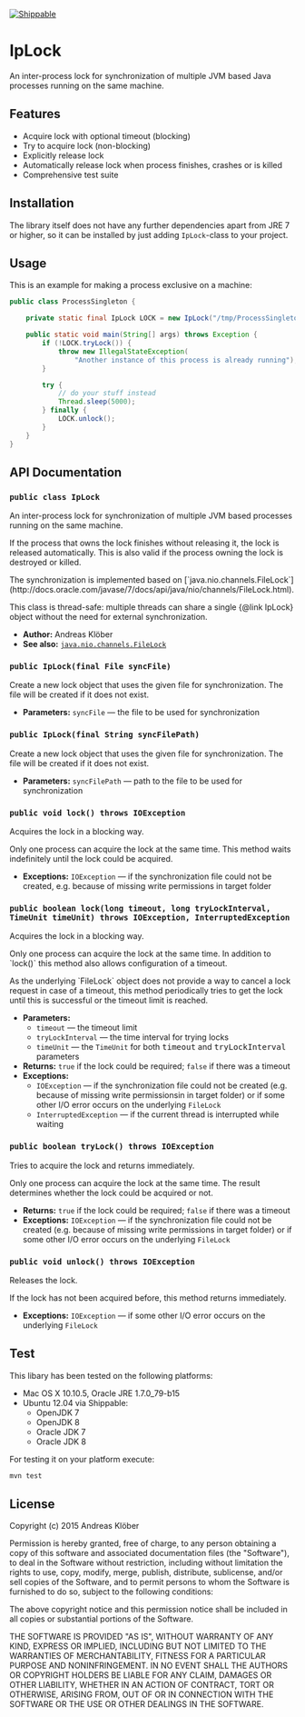 [![Shippable](https://img.shields.io/shippable/54d119db5ab6cc13528ab183.svg)](https://app.shippable.com/projects/55d775b21895ca44740ee432)

# IpLock

An inter-process lock for synchronization of multiple JVM based Java processes running on the same machine.


## Features

*   Acquire lock with optional timeout (blocking)
*   Try to acquire lock (non-blocking)
*   Explicitly release lock
*   Automatically release lock when process finishes, crashes or is killed
*   Comprehensive test suite


## Installation

The library itself does not have any further dependencies apart from JRE 7 or higher, so it can be installed by just
adding `IpLock`-class to your project.


## Usage

This is an example for making a process exclusive on a machine:

```java
public class ProcessSingleton {

    private static final IpLock LOCK = new IpLock("/tmp/ProcessSingleton.lock");

    public static void main(String[] args) throws Exception {
        if (!LOCK.tryLock()) {
            throw new IllegalStateException(
                "Another instance of this process is already running");
        }

        try {
            // do your stuff instead
            Thread.sleep(5000);
        } finally {
            LOCK.unlock();
        }
    }
}
```

## API Documentation

### `public class IpLock`

An inter-process lock for synchronization of multiple JVM based processes running on the same machine.
<p/>
If the process that owns the lock finishes without releasing it, the lock is released automatically. This is also valid if the process owning the lock is destroyed or killed. <p/> The synchronization is implemented based on [`java.nio.channels.FileLock`](http://docs.oracle.com/javase/7/docs/api/java/nio/channels/FileLock.html).
<p/>
This class is thread-safe: multiple threads can share a single {@link IpLock} object without the need for external synchronization.

 * **Author:** Andreas Klöber
 * **See also:** [`java.nio.channels.FileLock`](http://docs.oracle.com/javase/7/docs/api/java/nio/channels/FileLock.html)

### `public IpLock(final File syncFile)`

Create a new lock object that uses the given file for synchronization. The file will be created if it does not exist.

 * **Parameters:** `syncFile` — the file to be used for synchronization

### `public IpLock(final String syncFilePath)`

Create a new lock object that uses the given file for synchronization. The file will be created if it does not exist.

 * **Parameters:** `syncFilePath` — path to the file to be used for synchronization

### `public void lock() throws IOException`

Acquires the lock in a blocking way.
<p/>
Only one process can acquire the lock at the same time. This method waits indefinitely until the lock could be acquired.

 * **Exceptions:** `IOException` — if the synchronization file could not be created, e.g. because of missing write permissions in target folder

### `public boolean lock(long timeout, long tryLockInterval, TimeUnit timeUnit) throws IOException, InterruptedException`

Acquires the lock in a blocking way.
<p/>
Only one process can acquire the lock at the same time. In addition to `lock()` this method also allows configuration of a timeout.
<p/>
As the underlying `FileLock` object does not provide a way to cancel a lock request in case of a timeout, this method periodically tries to get the lock until this is successful or the timeout limit is reached. 

 * **Parameters:**
   * `timeout` — the timeout limit
   * `tryLockInterval` — the time interval for trying locks
   * `timeUnit` — the `TimeUnit` for both <tt>timeout</tt> and <tt>tryLockInterval</tt> parameters
 * **Returns:** <code>true</code> if the lock could be required; <code>false</code> if there was a timeout
 * **Exceptions:**
   * `IOException` — if the synchronization file could not be created (e.g. because of missing write permissionsin in target folder) or if some other I/O error occurs on the underlying `FileLock`
   * `InterruptedException` — if the current thread is interrupted while waiting

### `public boolean tryLock() throws IOException`

Tries to acquire the lock and returns immediately.
<p/>
Only one process can acquire the lock at the same time. The result determines whether the lock could be acquired or not. 

 * **Returns:** <code>true</code> if the lock could be required; <code>false</code> if there was a timeout
 * **Exceptions:** `IOException` — if the synchronization file could not be created (e.g. because of missing write permissions in target folder) or if some other I/O error occurs on the underlying `FileLock`

### `public void unlock() throws IOException`

Releases the lock.
<p/>
If the lock has not been acquired before, this method returns immediately.

 * **Exceptions:** `IOException` — if some other I/O error occurs on the underlying `FileLock`

## Test

This libary has been tested on the following platforms:

*   Mac OS X 10.10.5, Oracle JRE 1.7.0_79-b15
*   Ubuntu 12.04 via Shippable:
    * OpenJDK 7
    * OpenJDK 8
    * Oracle JDK 7
    * Oracle JDK 8

For testing it on your platform execute:

```bash
mvn test
```


## License

Copyright (c) 2015 Andreas Klöber

Permission is hereby granted, free of charge, to any person obtaining a copy
of this software and associated documentation files (the "Software"), to deal
in the Software without restriction, including without limitation the rights
to use, copy, modify, merge, publish, distribute, sublicense, and/or sell
copies of the Software, and to permit persons to whom the Software is
furnished to do so, subject to the following conditions:

The above copyright notice and this permission notice shall be included in
all copies or substantial portions of the Software.

THE SOFTWARE IS PROVIDED "AS IS", WITHOUT WARRANTY OF ANY KIND, EXPRESS OR
IMPLIED, INCLUDING BUT NOT LIMITED TO THE WARRANTIES OF MERCHANTABILITY,
FITNESS FOR A PARTICULAR PURPOSE AND NONINFRINGEMENT. IN NO EVENT SHALL THE
AUTHORS OR COPYRIGHT HOLDERS BE LIABLE FOR ANY CLAIM, DAMAGES OR OTHER
LIABILITY, WHETHER IN AN ACTION OF CONTRACT, TORT OR OTHERWISE, ARISING FROM,
OUT OF OR IN CONNECTION WITH THE SOFTWARE OR THE USE OR OTHER DEALINGS IN
THE SOFTWARE.

